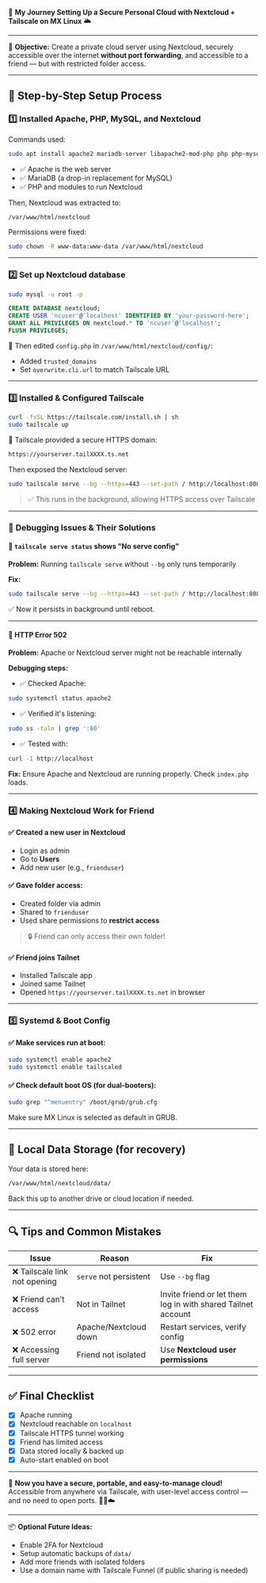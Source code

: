 🚀 **My Journey Setting Up a Secure Personal Cloud with Nextcloud + Tailscale on MX Linux** 🌥️

---

🧠 **Objective:**
Create a private cloud server using Nextcloud, securely accessible over the internet **without port forwarding**, and accessible to a friend — but with restricted folder access.

---

## 🔧 Step-by-Step Setup Process

### 1️⃣ **Installed Apache, PHP, MySQL, and Nextcloud**

Commands used:

```bash
sudo apt install apache2 mariadb-server libapache2-mod-php php php-mysql
```

* ✅ Apache is the web server
* ✅ MariaDB (a drop-in replacement for MySQL)
* ✅ PHP and modules to run Nextcloud

Then, Nextcloud was extracted to:

```bash
/var/www/html/nextcloud
```

Permissions were fixed:

```bash
sudo chown -R www-data:www-data /var/www/html/nextcloud
```

---

### 2️⃣ **Set up Nextcloud database**

```bash
sudo mysql -u root -p
```

```sql
CREATE DATABASE nextcloud;
CREATE USER 'ncuser'@'localhost' IDENTIFIED BY 'your-password-here';
GRANT ALL PRIVILEGES ON nextcloud.* TO 'ncuser'@'localhost';
FLUSH PRIVILEGES;
```

📄 Then edited `config.php` in `/var/www/html/nextcloud/config/`:

* Added `trusted_domains`
* Set `overwrite.cli.url` to match Tailscale URL

---

### 3️⃣ **Installed & Configured Tailscale**

```bash
curl -fsSL https://tailscale.com/install.sh | sh
sudo tailscale up
```

🎉 Tailscale provided a secure HTTPS domain:

```bash
https://yourserver.tailXXXX.ts.net
```

Then exposed the Nextcloud server:

```bash
sudo tailscale serve --bg --https=443 --set-path / http://localhost:8080
```

> ✅ This runs in the background, allowing HTTPS access over Tailscale

---

### 🧪 **Debugging Issues & Their Solutions**

#### 🧨 `tailscale serve status` shows "No serve config"

**Problem:** Running `tailscale serve` without `--bg` only runs temporarily

**Fix:**

```bash
sudo tailscale serve --bg --https=443 --set-path / http://localhost:8080
```

✅ Now it persists in background until reboot.

---

#### 🧨 HTTP Error 502

**Problem:** Apache or Nextcloud server might not be reachable internally

**Debugging steps:**

* ✅ Checked Apache:

```bash
sudo systemctl status apache2
```

* ✅ Verified it's listening:

```bash
sudo ss -tuln | grep ':80'
```

* ✅ Tested with:

```bash
curl -I http://localhost
```

**Fix:** Ensure Apache and Nextcloud are running properly. Check `index.php` loads.

---

### 4️⃣ **Making Nextcloud Work for Friend**

#### ✅ Created a new user in Nextcloud

* Login as admin
* Go to **Users**
* Add new user (e.g., `frienduser`)

#### ✅ Gave folder access:

* Created folder via admin
* Shared to `frienduser`
* Used share permissions to **restrict access**

> 🔒 Friend can only access their own folder!

#### ✅ Friend joins Tailnet

* Installed Tailscale app
* Joined same Tailnet
* Opened `https://yourserver.tailXXXX.ts.net` in browser

---

### 5️⃣ **Systemd & Boot Config**

#### ✅ Make services run at boot:

```bash
sudo systemctl enable apache2
sudo systemctl enable tailscaled
```

#### ✅ Check default boot OS (for dual-booters):

```bash
sudo grep "^menuentry" /boot/grub/grub.cfg
```

Make sure MX Linux is selected as default in GRUB.

---

## 🧠 Local Data Storage (for recovery)

Your data is stored here:

```bash
/var/www/html/nextcloud/data/
```

Back this up to another drive or cloud location if needed.

---

## 🔍 Tips and Common Mistakes

| Issue                        | Reason                 | Fix                                                          |
| ---------------------------- | ---------------------- | ------------------------------------------------------------ |
| ❌ Tailscale link not opening | `serve` not persistent | Use `--bg` flag                                              |
| ❌ Friend can’t access        | Not in Tailnet         | Invite friend or let them log in with shared Tailnet account |
| ❌ 502 error                  | Apache/Nextcloud down  | Restart services, verify config                              |
| ❌ Accessing full server      | Friend not isolated    | Use **Nextcloud user permissions**                           |

---

## ✅ Final Checklist

* [x] Apache running
* [x] Nextcloud reachable on `localhost`
* [x] Tailscale HTTPS tunnel working
* [x] Friend has limited access
* [x] Data stored locally & backed up
* [x] Auto-start enabled on boot

---

🌟 **Now you have a secure, portable, and easy-to-manage cloud!**
Accessible from anywhere via Tailscale, with user-level access control — and no need to open ports. 🔐💾☁️

---

📦 **Optional Future Ideas:**

* Enable 2FA for Nextcloud
* Setup automatic backups of `data/`
* Add more friends with isolated folders
* Use a domain name with Tailscale Funnel (if public sharing is needed)

